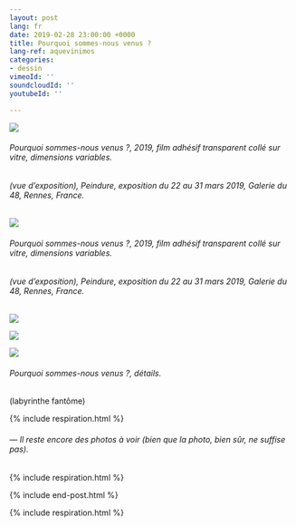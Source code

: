 ```yaml
---
layout: post
lang: fr
date: 2019-02-28 23:00:00 +0000
title: Pourquoi sommes-nous venus ?
lang-ref: aquevinimos
categories:
- dessin
vimeoId: ''
soundcloudId: ''
youtubeId: ''

---
```

![](/mepierdoparaver/imgs/dsc_1911-fin-up.jpg)

###### _Pourquoi sommes-nous venus ?_, 2019, film adhésif transparent collé sur vitre, dimensions variables.

###### (vue d’exposition), _Peindure_, exposition du 22 au 31 mars 2019, Galerie du 48, Rennes, France.

![](/mepierdoparaver/imgs/dsc_1910-fin-up.jpg)

###### _Pourquoi sommes-nous venus ?_, 2019, film adhésif transparent collé sur vitre, dimensions variables.

###### (vue d’exposition), _Peindure_, exposition du 22 au 31 mars 2019, Galerie du 48, Rennes, France.

![](/mepierdoparaver/imgs/dsc_1892-fin-up.jpg)

![](/mepierdoparaver/imgs/dsc_1901-fin-up.jpg)

![](/mepierdoparaver/imgs/dsc_1905-fin-up.jpg)

###### _Pourquoi sommes-nous venus ?_, détails.

(labyrinthe fantôme)

{% include respiration.html %}

###### _— Il reste encore des photos à voir (bien que la photo, bien sûr, ne suffise pas)._

{% include respiration.html %}

{% include end-post.html %}

{% include respiration.html %}